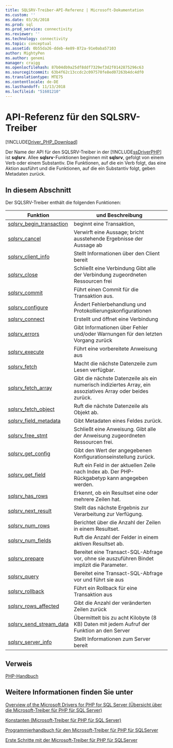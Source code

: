 ```yaml
---
title: SQLSRV-Treiber-API-Referenz | Microsoft-Dokumentation
ms.custom: ''
ms.date: 03/26/2018
ms.prod: sql
ms.prod_service: connectivity
ms.reviewer: ''
ms.technology: connectivity
ms.topic: conceptual
ms.assetid: 0b55da26-ddeb-4e89-872a-91e0aba57103
author: MightyPen
ms.author: genemi
manager: craigg
ms.openlocfilehash: 87b04db9a25df8ddf7329ef3d2f0142875296c63
ms.sourcegitcommit: 63b4f62c13ccdc2c097570fe8ed07263b4dc4df0
ms.translationtype: MTE75
ms.contentlocale: de-DE
ms.lasthandoff: 11/13/2018
ms.locfileid: "51601210"
---
```

# <a name="sqlsrv-driver-api-reference"></a>API-Referenz für den SQLSRV-Treiber
[!INCLUDE[Driver_PHP_Download](../../includes/driver_php_download.md)]

Der Name der API für den SQLSRV-Treiber in der [!INCLUDE[ssDriverPHP](../../includes/ssdriverphp_md.md)] ist **sqlsrv**. Allee **sqlsrv**-Funktionen beginnen mit **sqlsrv**, gefolgt von einem Verb oder einem Substantiv. Die Funktionen, auf die ein Verb folgt, das eine Aktion ausführt und die Funktionen, auf die ein Substantiv folgt, geben Metadaten zurück.  
  
## <a name="in-this-section"></a>In diesem Abschnitt  
Der SQLSRV-Treiber enthält die folgenden Funktionen:  
  
|Funktion|und Beschreibung|  
|------------|---------------|  
|[sqlsrv_begin_transaction](../../connect/php/sqlsrv-begin-transaction.md)|beginnt eine Transaktion,|  
|[sqlsrv_cancel](../../connect/php/sqlsrv-cancel.md)|Verwirft eine Aussage; bricht ausstehende Ergebnisse der Aussage ab|  
|[sqlsrv_client_info](../../connect/php/sqlsrv-client-info.md)|Stellt Informationen über den Client bereit|  
|[sqlsrv_close](../../connect/php/sqlsrv-close.md)|Schließt eine Verbindung Gibt alle der Verbindung zugeordneten Ressourcen frei|  
|[sqlsrv_commit](../../connect/php/sqlsrv-commit.md)|Führt einen Commit für die Transaktion aus.|  
|[sqlsrv_configure](../../connect/php/sqlsrv-configure.md)|Ändert Fehlerbehandlung und Protokollierungskonfigurationen|  
|[sqlsrv_connect](../../connect/php/sqlsrv-connect.md)|Erstellt und öffnet eine Verbindung|  
|[sqlsrv_errors](../../connect/php/sqlsrv-errors.md)|Gibt Informationen über Fehler und/oder Warnungen für den letzten Vorgang zurück|  
|[sqlsrv_execute](../../connect/php/sqlsrv-execute.md)|Führt eine vorbereitete Anweisung aus|  
|[sqlsrv_fetch](../../connect/php/sqlsrv-fetch.md)|Macht die nächste Datenzeile zum Lesen verfügbar.|  
|[sqlsrv_fetch_array](../../connect/php/sqlsrv-fetch-array.md)|Gibt die nächste Datenzeile als ein numerisch indiziertes Array, ein assoziatives Array oder beides zurück.|  
|[sqlsrv_fetch_object](../../connect/php/sqlsrv-fetch-object.md)|Ruft die nächste Datenzeile als Objekt ab.|  
|[sqlsrv_field_metadata](../../connect/php/sqlsrv-field-metadata.md)|Gibt Metadaten eines Feldes zurück.|  
|[sqlsrv_free_stmt](../../connect/php/sqlsrv-free-stmt.md)|Schließt eine Anweisung. Gibt alle der Anweisung zugeordneten Ressourcen frei.|  
|[sqlsrv_get_config](../../connect/php/sqlsrv-get-config.md)|Gibt den Wert der angegebenen Konfigurationseinstellung zurück.|  
|[sqlsrv_get_field](../../connect/php/sqlsrv-get-field.md)|Ruft ein Feld in der aktuellen Zeile nach Index ab. Der PHP-Rückgabetyp kann angegeben werden.|  
|[sqlsrv_has_rows](../../connect/php/sqlsrv-has-rows.md)|Erkennt, ob ein Resultset eine oder mehrere Zeilen hat.|  
|[sqlsrv_next_result](../../connect/php/sqlsrv-next-result.md)|Stellt das nächste Ergebnis zur Verarbeitung zur Verfügung.|  
|[sqlsrv_num_rows](../../connect/php/sqlsrv-num-rows.md)|Berichtet über die Anzahl der Zeilen in einem Resultset.|  
|[sqlsrv_num_fields](../../connect/php/sqlsrv-num-fields.md)|Ruft die Anzahl der Felder in einem aktiven Resultset ab.|  
|[sqlsrv_prepare](../../connect/php/sqlsrv-prepare.md)|Bereitet eine Transact-SQL-Abfrage vor, ohne sie auszuführen Bindet implizit die Parameter.|  
|[sqlsrv_query](../../connect/php/sqlsrv-query.md)|Bereitet eine Transact-SQL-Abfrage vor und führt sie aus|  
|[sqlsrv_rollback](../../connect/php/sqlsrv-rollback.md)|Führt ein Rollback für eine Transaktion aus|  
|[sqlsrv_rows_affected](../../connect/php/sqlsrv-rows-affected.md)|Gibt die Anzahl der veränderten Zeilen zurück|  
|[sqlsrv_send_stream_data](../../connect/php/sqlsrv-send-stream-data.md)|Übermittelt bis zu acht Kilobyte (8 KB) Daten mit jedem Aufruf der Funktion an den Server|  
|[sqlsrv_server_info](../../connect/php/sqlsrv-server-info.md)|Stellt Informationen zum Server bereit|  
  
## <a name="reference"></a>Verweis  
[PHP-Handbuch](https://php.net/manual)  
  
## <a name="see-also"></a>Weitere Informationen finden Sie unter  
[Overview of the Microsoft Drivers for PHP for SQL Server (Übersicht über die Microsoft-Treiber für PHP für SQL Server)](../../connect/php/overview-of-the-php-sql-driver.md)

[Konstanten &#40;Microsoft-Treiber für PHP für SQL Server&#41;](../../connect/php/constants-microsoft-drivers-for-php-for-sql-server.md)

[Programmierhandbuch für den Microsoft-Treiber für PHP für SQLServer](../../connect/php/programming-guide-for-php-sql-driver.md)

[Erste Schritte mit der Microsoft-Treiber für PHP für SQLServer](../../connect/php/getting-started-with-the-php-sql-driver.md)
  
